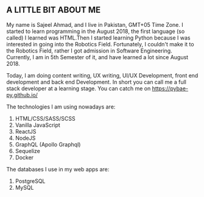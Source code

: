 ## A LITTLE BIT ABOUT ME
My name is Sajeel Ahmad, and I live in Pakistan, GMT+05 Time Zone. I started to learn programming in the August 2018, the first language (so called) I learned was HTML.Then I started learning Python because I was interested in going into the Robotics Field. Fortunately, I couldn't make it to the Robotics Field, rather I got admission in Software Engineering. Currently, I am in 5th Semester of it, and have learned a lot since August 2018. 

Today, I am doing content writing, UX writing, UI/UX Development, front end development and back end Development. In short you can call me a full stack developer at a learning stage. 
You can catch me on https://pybae-py.github.io/

The technologies I am using nowadays are:
1. HTML/CSS/SASS/SCSS
2. Vanilla JavaScript
3. ReactJS
4. NodeJS
5. GraphQL (Apollo Graphql)
6. Sequelize
7. Docker


The databases I use in my web apps are:
1. PostgreSQL
2. MySQL
